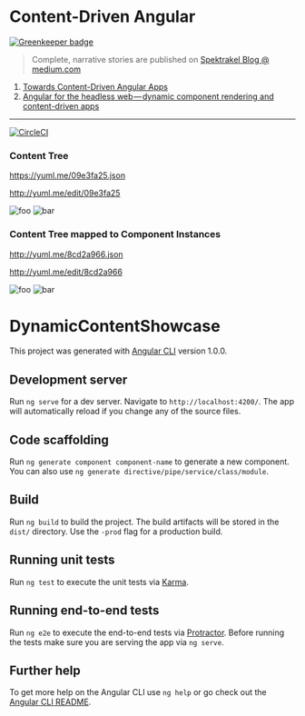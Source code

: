 Content-Driven Angular
======================

[![Greenkeeper badge](https://badges.greenkeeper.io/spektrakel-blog/ng-content-driven-angular.svg)](https://greenkeeper.io/)

> Complete, narrative stories are published on [Spektrakel Blog @ medium.com](https://medium.com/spektrakel-blog/content-driven-angular/home)

 1. [Towards Content-Driven Angular Apps](https://medium.com/spektrakel-blog/towards-content-driven-angular-apps-67b7afd2dd8c)
 2. [Angular for the headless web — dynamic component rendering and content-driven apps](https://medium.com/spektrakel-blog/angular-for-the-headless-web-dynamic-component-rendering-and-content-driven-apps-803da730d324)

---

[![CircleCI](https://circleci.com/gh/spektrakel-blog/ng-content-driven-angular/tree/master.svg?style=svg)](https://circleci.com/gh/spektrakel-blog/ng-content-driven-angular/tree/master)


### Content Tree

https://yuml.me/09e3fa25.json

http://yuml.me/edit/09e3fa25

![foo](https://yuml.me/09e3fa25.svg)
![bar](https://yuml.me/09e3fa25.png)

### Content Tree mapped to Component Instances

http://yuml.me/8cd2a966.json

http://yuml.me/edit/8cd2a966

![foo](https://yuml.me/8cd2a966.svg)
![bar](https://yuml.me/8cd2a966.png)



# DynamicContentShowcase

This project was generated with [Angular CLI](https://github.com/angular/angular-cli) version 1.0.0.

## Development server

Run `ng serve` for a dev server. Navigate to `http://localhost:4200/`. The app will automatically reload if you change any of the source files.

## Code scaffolding

Run `ng generate component component-name` to generate a new component. You can also use `ng generate directive/pipe/service/class/module`.

## Build

Run `ng build` to build the project. The build artifacts will be stored in the `dist/` directory. Use the `-prod` flag for a production build.

## Running unit tests

Run `ng test` to execute the unit tests via [Karma](https://karma-runner.github.io).

## Running end-to-end tests

Run `ng e2e` to execute the end-to-end tests via [Protractor](http://www.protractortest.org/).
Before running the tests make sure you are serving the app via `ng serve`.

## Further help

To get more help on the Angular CLI use `ng help` or go check out the [Angular CLI README](https://github.com/angular/angular-cli/blob/master/README.md).
